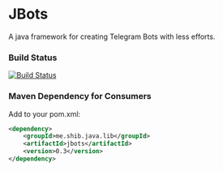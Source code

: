 # JBots
A java framework for creating Telegram Bots with less efforts.

### Build Status ###
[![Build Status](https://travis-ci.org/shibme/jbots.svg)](https://travis-ci.org/shibme/jbots)

### Maven Dependency for Consumers ###
Add to your pom.xml:

```xml
<dependency>
	<groupId>me.shib.java.lib</groupId>
	<artifactId>jbots</artifactId>
	<version>0.3</version>
</dependency>
```
